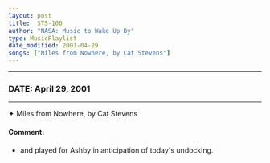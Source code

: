 ```yaml
---
layout: post
title:  STS-100
author: "NASA: Music to Wake Up By"
type: MusicPlaylist
date_modified: 2001-04-29
songs: ["Miles from Nowhere, by Cat Stevens"]
---
```


----
### DATE: April 29, 2001
----
✦ Miles from Nowhere, by Cat Stevens

#### Comment:
* and played for Ashby in anticipation of today's undocking.



<br/>
<center>
	<a target="_blank"
	   href="https://twitter.com/intent/tweet?hashtags=Space,NASA,Playlist,NASAWakeupCalls,SpaceProgram&text={{ page.author}}, '{{ page.songs.first }}' {{ page.title }}, {{ page.date | date: '%B %d, %Y' }}. {{ site.url }}{{ page.url }} @nasawakeupcalls">
	   <i class="fab fa-twitter" alt="Tweet this page" style="font-size: 1.3em;"></i>
	</a>
	&nbsp; 	<i class="fas fa-user-astronaut" style="font-size: 1.5em;"></i> &nbsp;
    <a type="amzn" search="'Miles from Nowhere, by Cat Stevens'" category="popular music">
        <i class="fab fa-amazon" style="font-size: 1.3em;"></i>
    </a>
</center>
